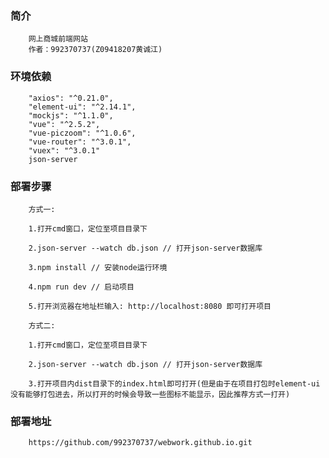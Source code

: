 ### 简介
        网上商城前端网站
        作者：992370737(Z09418207黄诚江)

### 环境依赖
        "axios": "^0.21.0",
        "element-ui": "^2.14.1",
        "mockjs": "^1.1.0",
        "vue": "^2.5.2",
        "vue-piczoom": "^1.0.6",
        "vue-router": "^3.0.1",
        "vuex": "^3.0.1"
        json-server

### 部署步骤
        方式一:

        1.打开cmd窗口，定位至项目目录下

        2.json-server --watch db.json // 打开json-server数据库

        3.npm install // 安装node运行环境

        4.npm run dev // 启动项目

        5.打开浏览器在地址栏输入: http://localhost:8080 即可打开项目

        方式二:

        1.打开cmd窗口，定位至项目目录下

        2.json-server --watch db.json // 打开json-server数据库

        3.打开项目内dist目录下的index.html即可打开(但是由于在项目打包时element-ui没有能够打包进去，所以打开的时候会导致一些图标不能显示，因此推荐方式一打开)

### 部署地址
        https://github.com/992370737/webwork.github.io.git
        
